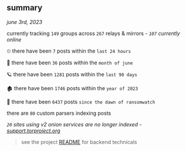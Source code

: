 
## summary
_june 3rd, 2023_

currently tracking `149` groups across `267` relays & mirrors - _`107` currently online_

⏲ there have been `7` posts within the `last 24 hours`

🦈 there have been `36` posts within the `month of june`

🪐 there have been `1281` posts within the `last 90 days`

🏚 there have been `1746` posts within the `year of 2023`

🦕 there have been `6437` posts `since the dawn of ransomwatch`

there are `80` custom parsers indexing posts

_`20` sites using v2 onion services are no longer indexed - [support.torproject.org](https://support.torproject.org/onionservices/v2-deprecation/)_

> see the project [README](https://github.com/joshhighet/ransomwatch#ransomwatch--) for backend technicals
